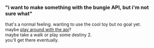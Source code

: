 ### "i want to make something with the bungie API, but i'm not sure what"

that's a normal feeling. wanting to use the cool toy but no goal yet.  
maybe [play around with the api](../)?  
maybe take a walk or play some destiny 2.  
you'll get there eventually.
